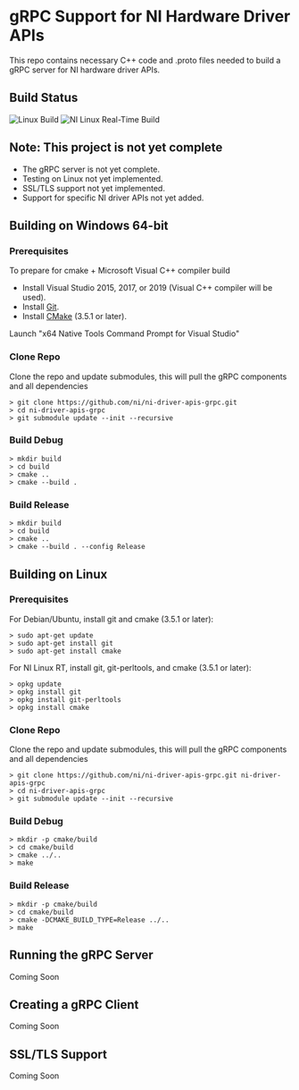 # gRPC Support for NI Hardware Driver APIs

This repo contains necessary C++ code and .proto files needed to build a gRPC server for NI hardware driver APIs.

## Build Status
![Linux Build](https://github.com/ni/ni-driver-apis-grpc/workflows/Build%20Matrix/badge.svg)
![NI Linux Real-Time Build](https://github.com/ni/ni-driver-apis-grpc/workflows/NI%20Linux%20Real-Time%20Build/badge.svg)

## Note: This project is not yet complete
* The gRPC server is not yet complete.
* Testing on Linux not yet implemented.
* SSL/TLS support not yet implemented.
* Support for specific NI driver APIs not yet added.

## Building on Windows 64-bit

### Prerequisites
To prepare for cmake + Microsoft Visual C++ compiler build
- Install Visual Studio 2015, 2017, or 2019 (Visual C++ compiler will be used).
- Install [Git](https://git-scm.com/).
- Install [CMake](https://cmake.org/download/) (3.5.1 or later).

Launch "x64 Native Tools Command Prompt for Visual Studio"

### Clone Repo

Clone the repo and update submodules, this will pull the gRPC components and all dependencies

```
> git clone https://github.com/ni/ni-driver-apis-grpc.git
> cd ni-driver-apis-grpc
> git submodule update --init --recursive
```

### Build Debug
```
> mkdir build
> cd build
> cmake ..
> cmake --build .
```

### Build Release
```
> mkdir build
> cd build
> cmake ..
> cmake --build . --config Release
```

## Building on Linux

### Prerequisites

For Debian/Ubuntu, install git and cmake (3.5.1 or later):
```
> sudo apt-get update
> sudo apt-get install git
> sudo apt-get install cmake
```

For NI Linux RT, install git, git-perltools, and cmake (3.5.1 or later):
```
> opkg update
> opkg install git
> opkg install git-perltools
> opkg install cmake
```

### Clone Repo

Clone the repo and update submodules, this will pull the gRPC components and all dependencies

```
> git clone https://github.com/ni/ni-driver-apis-grpc.git ni-driver-apis-grpc
> cd ni-driver-apis-grpc
> git submodule update --init --recursive
```

### Build Debug

```
> mkdir -p cmake/build
> cd cmake/build
> cmake ../..
> make
```

### Build Release

```
> mkdir -p cmake/build
> cd cmake/build
> cmake -DCMAKE_BUILD_TYPE=Release ../..
> make
```

## Running the gRPC Server

Coming Soon

## Creating a gRPC Client

Coming Soon

## SSL/TLS Support

Coming Soon
